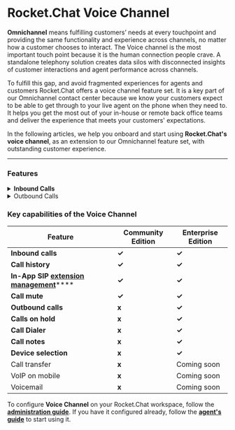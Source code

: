 # Rocket.Chat Voice Channel

**Omnichannel** means fulfilling customers’ needs at every touchpoint and providing the same functionality and experience across channels, no matter how a customer chooses to interact. The Voice channel is the most important touch point because it is the human connection people crave. A standalone telephony solution creates data silos with disconnected insights of customer interactions and agent performance across channels.

To fulfill this gap, and avoid fragmented experiences for agents and customers Rocket.Chat offers a voice channel feature set. It is a key part of our Omnichannel contact center because we know your customers expect to be able to get through to your live agent on the phone when they need to. It helps you get the most out of your in-house or remote back office teams and deliver the experience that meets your customers' expectations.

In the following articles, we help you onboard and start using **Rocket.Chat's voice channel**, as an extension to our Omnichannel feature set, with outstanding customer experience.

***

### **Features**

<details>

<summary><strong>Inbound Calls</strong></summary>

\*\*\*\*[**Inbound Calls**](voice-channel-agent-guides/how-to-take-a-call-in-rocket.chat-call-center.md) \*\*\*\* are great for having local visibility in various markets around the world. These calls allow you to receive calls on your business platform initiated by your customers using their mobile or landline phones.

</details>

<details>

<summary>Outbound Calls</summary>

With [**outbound calls**](voice-channel-agent-guides/how-to-initiate-an-outbound-call-as-an-agent.md), you can initiate calls toward your customers.

</details>

### Key capabilities of the Voice Channel

| Feature                                                                                                                                                                                                                         | Community Edition | Enterprise Edition |
| ------------------------------------------------------------------------------------------------------------------------------------------------------------------------------------------------------------------------------- | ----------------- | ------------------ |
| **Inbound calls**                                                                                                                                                                                                               | **✓**             | **✓**              |
| **Call history**                                                                                                                                                                                                                | **✓**             | **✓**              |
| **In-App SIP** [**extension management**](https://docs.rocket.chat/guides/rocket.chat-voice-channel/getting-started-with-voice-channel/configure-with-an-active-pbx-server/associate-agents-with-extensions-in-rocket.chat)**** | **✓**             | **✓**              |
| **Call mute**                                                                                                                                                                                                                   | **✓**             | **✓**              |
| **Outbound calls**                                                                                                                                                                                                              | **x**             | **✓**              |
| **Calls on hold**                                                                                                                                                                                                               | **x**             | **✓**              |
| **Call Dialer**                                                                                                                                                                                                                 | **x**             | **✓**              |
| **Call notes**                                                                                                                                                                                                                  | **x**             | **✓**              |
| **Device selection**                                                                                                                                                                                                            | **x**             | **✓**              |
| Call transfer                                                                                                                                                                                                                   | **x**             | Coming soon        |
| VoIP on mobile                                                                                                                                                                                                                  | **x**             | Coming soon        |
| Voicemail                                                                                                                                                                                                                       | **x**             | Coming soon        |

To configure **Voice Channel** on your Rocket.Chat workspace, follow the [**administration guide**](https://docs.rocket.chat/guides/rocket.chat-call-center/getting-started-with-call-center). If you have it configured already, follow the [**agent's guide**](https://docs.rocket.chat/guides/rocket.chat-call-center/call-center-agent-guides) to start using it.
